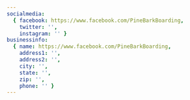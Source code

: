 ```yaml
---
socialmedia:
  { facebook: https://www.facebook.com/PineBarkBoarding,
    twitter: '',
    instagram: '' }
businessinfo:
  { name: https://www.facebook.com/PineBarkBoarding,
    address1: '',
    address2: '',
    city: '',
    state: '',
    zip: '',
    phone: '' }
---
```


